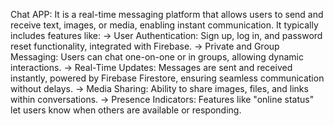 Chat APP:
It is a real-time messaging platform that allows users to send and receive text, images, or media, enabling instant communication. It typically includes features like:
-> User Authentication: Sign up, log in, and password reset functionality, integrated with Firebase.
-> Private and Group Messaging: Users can chat one-on-one or in groups, allowing dynamic interactions.
-> Real-Time Updates: Messages are sent and received instantly, powered by Firebase Firestore, ensuring seamless communication without delays.
-> Media Sharing: Ability to share images, files, and links within conversations.
-> Presence Indicators: Features like "online status" let users know when others are available or responding.
